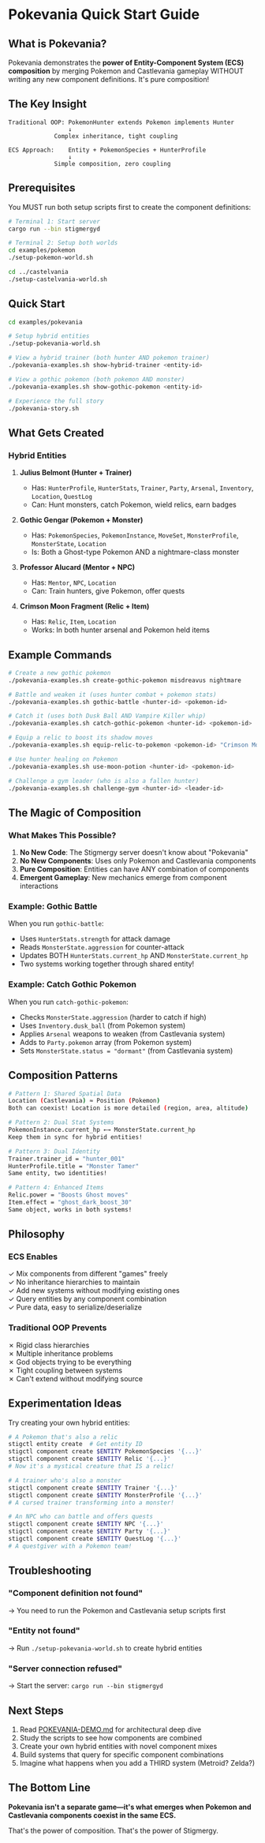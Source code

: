 # Pokevania Quick Start Guide

## What is Pokevania?

Pokevania demonstrates the **power of Entity-Component System (ECS) composition** by merging Pokemon and Castlevania gameplay WITHOUT writing any new component definitions. It's pure composition!

## The Key Insight

```
Traditional OOP: PokemonHunter extends Pokemon implements Hunter
                 ↓
             Complex inheritance, tight coupling

ECS Approach:    Entity + PokemonSpecies + HunterProfile
                 ↓
             Simple composition, zero coupling
```

## Prerequisites

You MUST run both setup scripts first to create the component definitions:

```bash
# Terminal 1: Start server
cargo run --bin stigmergyd

# Terminal 2: Setup both worlds
cd examples/pokemon
./setup-pokemon-world.sh

cd ../castelvania
./setup-castelvania-world.sh
```

## Quick Start

```bash
cd examples/pokevania

# Setup hybrid entities
./setup-pokevania-world.sh

# View a hybrid trainer (both hunter AND pokemon trainer)
./pokevania-examples.sh show-hybrid-trainer <entity-id>

# View a gothic pokemon (both pokemon AND monster)
./pokevania-examples.sh show-gothic-pokemon <entity-id>

# Experience the full story
./pokevania-story.sh
```

## What Gets Created

### Hybrid Entities

1. **Julius Belmont (Hunter + Trainer)**
   - Has: `HunterProfile`, `HunterStats`, `Trainer`, `Party`, `Arsenal`, `Inventory`, `Location`, `QuestLog`
   - Can: Hunt monsters, catch Pokemon, wield relics, earn badges

2. **Gothic Gengar (Pokemon + Monster)**
   - Has: `PokemonSpecies`, `PokemonInstance`, `MoveSet`, `MonsterProfile`, `MonsterState`, `Location`
   - Is: Both a Ghost-type Pokemon AND a nightmare-class monster

3. **Professor Alucard (Mentor + NPC)**
   - Has: `Mentor`, `NPC`, `Location`
   - Can: Train hunters, give Pokemon, offer quests

4. **Crimson Moon Fragment (Relic + Item)**
   - Has: `Relic`, `Item`, `Location`
   - Works: In both hunter arsenal and Pokemon held items

## Example Commands

```bash
# Create a new gothic pokemon
./pokevania-examples.sh create-gothic-pokemon misdreavus nightmare

# Battle and weaken it (uses hunter combat + pokemon stats)
./pokevania-examples.sh gothic-battle <hunter-id> <pokemon-id>

# Catch it (uses both Dusk Ball AND Vampire Killer whip)
./pokevania-examples.sh catch-gothic-pokemon <hunter-id> <pokemon-id>

# Equip a relic to boost its shadow moves
./pokevania-examples.sh equip-relic-to-pokemon <pokemon-id> "Crimson Moon Fragment"

# Use hunter healing on Pokemon
./pokevania-examples.sh use-moon-potion <hunter-id> <pokemon-id>

# Challenge a gym leader (who is also a fallen hunter)
./pokevania-examples.sh challenge-gym <hunter-id> <leader-id>
```

## The Magic of Composition

### What Makes This Possible?

1. **No New Code**: The Stigmergy server doesn't know about "Pokevania"
2. **No New Components**: Uses only Pokemon and Castlevania components
3. **Pure Composition**: Entities can have ANY combination of components
4. **Emergent Gameplay**: New mechanics emerge from component interactions

### Example: Gothic Battle

When you run `gothic-battle`:
- Uses `HunterStats.strength` for attack damage
- Reads `MonsterState.aggression` for counter-attack
- Updates BOTH `HunterStats.current_hp` AND `MonsterState.current_hp`
- Two systems working together through shared entity!

### Example: Catch Gothic Pokemon

When you run `catch-gothic-pokemon`:
- Checks `MonsterState.aggression` (harder to catch if high)
- Uses `Inventory.dusk_ball` (from Pokemon system)
- Applies `Arsenal` weapons to weaken (from Castlevania system)
- Adds to `Party.pokemon` array (from Pokemon system)
- Sets `MonsterState.status = "dormant"` (from Castlevania system)

## Composition Patterns

```bash
# Pattern 1: Shared Spatial Data
Location (Castlevania) ≈ Position (Pokemon)
Both can coexist! Location is more detailed (region, area, altitude)

# Pattern 2: Dual Stat Systems
PokemonInstance.current_hp ←→ MonsterState.current_hp
Keep them in sync for hybrid entities!

# Pattern 3: Dual Identity
Trainer.trainer_id = "hunter_001"
HunterProfile.title = "Monster Tamer"
Same entity, two identities!

# Pattern 4: Enhanced Items
Relic.power = "Boosts Ghost moves"
Item.effect = "ghost_dark_boost_30"
Same object, works in both systems!
```

## Philosophy

### ECS Enables

✓ Mix components from different "games" freely  
✓ No inheritance hierarchies to maintain  
✓ Add new systems without modifying existing ones  
✓ Query entities by any component combination  
✓ Pure data, easy to serialize/deserialize  

### Traditional OOP Prevents

✗ Rigid class hierarchies  
✗ Multiple inheritance problems  
✗ God objects trying to be everything  
✗ Tight coupling between systems  
✗ Can't extend without modifying source  

## Experimentation Ideas

Try creating your own hybrid entities:

```bash
# A Pokemon that's also a relic
stigctl entity create  # Get entity ID
stigctl component create $ENTITY PokemonSpecies '{...}'
stigctl component create $ENTITY Relic '{...}'
# Now it's a mystical creature that IS a relic!

# A trainer who's also a monster
stigctl component create $ENTITY Trainer '{...}'
stigctl component create $ENTITY MonsterProfile '{...}'
# A cursed trainer transforming into a monster!

# An NPC who can battle and offers quests
stigctl component create $ENTITY NPC '{...}'
stigctl component create $ENTITY Party '{...}'
stigctl component create $ENTITY QuestLog '{...}'
# A questgiver with a Pokemon team!
```

## Troubleshooting

### "Component definition not found"
→ You need to run the Pokemon and Castlevania setup scripts first

### "Entity not found"
→ Run `./setup-pokevania-world.sh` to create hybrid entities

### "Server connection refused"
→ Start the server: `cargo run --bin stigmergyd`

## Next Steps

1. Read [POKEVANIA-DEMO.md](POKEVANIA-DEMO.md) for architectural deep dive
2. Study the scripts to see how components are combined
3. Create your own hybrid entities with novel component mixes
4. Build systems that query for specific component combinations
5. Imagine what happens when you add a THIRD system (Metroid? Zelda?)

## The Bottom Line

**Pokevania isn't a separate game—it's what emerges when Pokemon and Castlevania components coexist in the same ECS.**

That's the power of composition. That's the power of Stigmergy.
